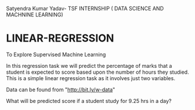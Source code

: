 Satyendra Kumar Yadav- TSF INTERNSHIP ( DATA SCIENCE AND MACHNINE LEARNING)
# LINEAR-REGRESSION
To Explore Supervised Machine Learning

In this regression task we will predict the percentage of marks that a student is expected to score based upon the
number of hours they studied. This is a simple linear regression task as it involves just two variables.

Data can be found from "http://bit.ly/w-data"

What will be predicted score if a student study for 9.25 hrs in a
day?
